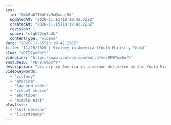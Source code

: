 ```yaml
---
sys:
  id: "6mA8ubTIXnLYv9wQxubj9A"
  updatedAt: "2020-11-15T18:19:42.228Z"
  createdAt: "2020-11-15T18:19:42.228Z"
  revision: 1
  space: "vfgh62eq5a4k"
  contentType: "videos"
date: "2020-11-15T18:19:42.228Z"
title: "11/15/2020 | Victory in America (Youth Ministry Team)"
slug: "vDF97wm6ofY"
videoLink: "https://www.youtube.com/watch?v=vDF97wm6ofY"
YoutubeID: "vDF97wm6ofY"
description: "Victory in America is a sermon delivered by the Youth Ministry Team: James Sosso, Ericka Sosso, Nicole Mendoza and Drew Ferrel on November 15, 2020 at Freedom Fellowship Church International."
videoKeywords:
  - "victory"
  - "america"
  - "law and order"
  - "school choice"
  - "abortion"
  - "middle east"
playlists:
  - "full sermons"
  - "livestreams"
---
```

